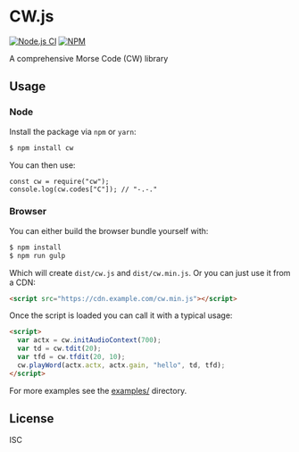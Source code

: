# CW.js

[![Node.js CI](https://github.com/mastercw/cw.js/workflows/Node.js%20CI/badge.svg)](https://github.com/mastercw/cw.js/actions)
[![NPM](https://img.shields.io/npm/v/cw)](https://www.npmjs.com/package/cw)

A comprehensive Morse Code (CW) library

## Usage

### Node

Install the package via `npm` or `yarn`:

```bash
$ npm install cw
```

You can then use:

```node
const cw = require("cw");
console.log(cw.codes["C"]); // "-.-."
```

### Browser

You can either build the browser bundle yourself with:

```bash
$ npm install
$ npm run gulp
```

Which will create `dist/cw.js` and `dist/cw.min.js`. Or you can just use it from a CDN:

```html
<script src="https://cdn.example.com/cw.min.js"></script>
```

Once the script is loaded you can call it with a typical usage:

```html
<script>
  var actx = cw.initAudioContext(700);
  var td = cw.tdit(20);
  var tfd = cw.tfdit(20, 10);
  cw.playWord(actx.actx, actx.gain, "hello", td, tfd);
</script>
```

For more examples see the [examples/](examples/) directory.

## License

ISC
